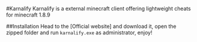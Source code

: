 #Karnalify
Karnalify is a external minecraft client offering lightweight cheats for minecraft 1.8.9

##Installation
Head to the [Official website] and download it, open the zipped folder and run `karnalify.exe` as administrator, enjoy!

